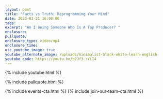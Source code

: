 ```yaml
---
layout: post
title: "Facts vs Truth: Reprogramming Your Mind"
date: 2023-03-21 16:00:00
tags:
excerpt: "Am I Being Someone Who Is A Top Producer? "
enclosure:
pullquote:
enclosure_type: video/mp4
enclosure_time:
use_youtube_image: true
youtube_alternate_image: /uploads/minimalist-black-white-learn-english-class-youtube-thumbnail-1-2.png
youtube_code: https://youtu.be/b2Jf3_rYLI4
---
```

{% include youtube.html %}

{% include pullquote.html %}

{% include events-cta.html %} {% include join-our-team-cta.html %}